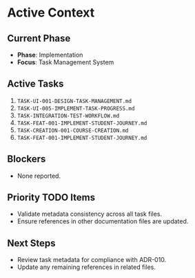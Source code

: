 # Active Context

## Current Phase

- **Phase**: Implementation
- **Focus**: Task Management System

## Active Tasks

1. `TASK-UI-001-DESIGN-TASK-MANAGEMENT.md`
2. `TASK-UI-005-IMPLEMENT-TASK-PROGRESS.md`
3. `TASK-INTEGRATION-TEST-WORKFLOW.md`
4. `TASK-FEAT-001-IMPLEMENT-STUDENT-JOURNEY.md`
5. `TASK-CREATION-001-COURSE-CREATION.md`
6. `TASK-FEAT-001-IMPLEMENT-STUDENT-JOURNEY.md`

## Blockers

- None reported.

## Priority TODO Items

- Validate metadata consistency across all task files.
- Ensure references in other documentation files are updated.

## Next Steps

- Review task metadata for compliance with ADR-010.
- Update any remaining references in related files.
